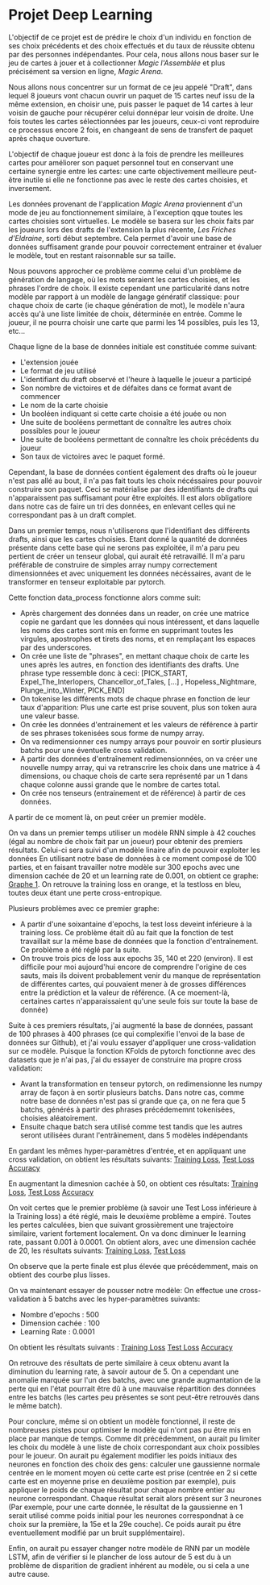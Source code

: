 # Projet Deep Learning

L'objectif de ce projet est de prédire le choix d'un individu en fonction de ses choix précédents et des choix effectués et du taux de réussite obtenu par des personnes 
indépendantes. Pour cela, nous allons nous baser sur le jeu de cartes à jouer et à collectionner *Magic l'Assemblée* et plus précisément sa version en ligne, *Magic Arena*. 

Nous allons nous concentrer sur un format de ce jeu appelé "Draft", dans lequel 8 joueurs vont chacun ouvrir un paquet de 15 cartes neuf issu de la même extension, en choisir une, puis passer le paquet de 14 
cartes à leur voisin de gauche pour récupérer celui donnépar leur voisin de droite. Une fois toutes les cartes sélectionnées par les joueurs, ceux-ci vont reproduire ce processus
encore 2 fois, en changeant de sens de transfert de paquet après chaque ouverture. 

L'objectif de chaque joueur est donc à la fois de prendre les meilleures cartes pour améliorer son paquet personnel tout en conservant une certaine synergie entre les cartes: une 
carte objectivement meilleure peut-être inutile si elle ne fonctionne pas avec le reste des cartes choisies, et inversement.

Les données provenant de l'application *Magic Arena* proviennent d'un mode de jeu au fonctionnement similaire, à l'exception qque toutes les cartes choisies sont virtuelles. Le 
modèle se basera sur les choix faits par les joueurs lors des drafts de l'extension la plus récente, *Les Friches d'Eldraine*, sorti début septembre. Cela permet d'avoir une base de 
données suffisament grande pour pouvoir correctement entrainer et évaluer le modèle, tout en restant raisonnable sur sa taille. 

Nous pouvons approcher ce problème comme celui d'un problème de génération de langage, où les mots seraient les cartes choisies, et les phrases l'ordre de choix.
Il existe cependant une particularité dans notre modèle par rapport à un modèle de langage génératif classique: pour chaque choix de carte (ie chaque génération de mot),
le modèle n'aura accès qu'à une liste limitée de choix, déterminée en entrée. Comme le joueur, il ne pourra choisir une carte que parmi les 14 possibles, puis les 13, etc...

Chaque ligne de la base de données initiale est constituée comme suivant:
- L'extension jouée
- Le format de jeu utilisé 
- L'identifiant du draft observé et l'heure à laquelle le joueur a participé
- Son nombre de victoires et de défaites dans ce format avant de commencer
- Le nom de la carte choisie
- Un booléen indiquant si cette carte choisie a été jouée ou non
- Une suite de booléens permettant de connaître les autres choix possibles pour le joueur 
- Une suite de booléens permettant de connaître les choix précédents du joueur
- Son taux de victoires avec le paquet formé.
  
Cependant, la base de données contient également des drafts où le joueur n'est pas allé au bout, il n'a pas fait touts les choix nécéssaires pour pouvoir construire son paquet. Ceci se matérialise par des identifiants de drafts qui n'apparaissent pas suffisamant pour être exploités. Il est alors obligatiore dans notre cas de faire un tri des données, en enlevant celles qui ne correspondant pas à un draft complet.

Dans un premier temps, nous n'utiliserons que l'identifiant des différents drafts, ainsi que les cartes choisies. Etant donné la quantité de données présente dans cette base qui ne serons pas exploitée, il m'a paru peu pertient de créer un tenseur global, qui aurait été retravaillé. Il m'a paru préférable de construire de simples array numpy correctement dimensionnées et avec uniquement les données nécéssaires, avant de le transformer en tenseur exploitable par pytorch.

Cette fonction data_process fonctionne alors comme suit:
- Après chargement des données dans un reader, on crée une matrice copie ne gardant que les données qui nous intéressent, et dans laquelle les noms des cartes sont mis en forme en supprimant toutes les virgules, apostrophes et tirets des noms, et en remplaçant les espaces par des underscores.
- On crée une liste de "phrases", en mettant chaque choix de carte les unes après les autres, en fonction des identifiants des drafts. Une phrase type ressemble donc à ceci: [PICK_START, Expel_The_Interlopers, Chancellor_of_Tales, [...] , Hopeless_Nightmare, Plunge_into_Winter, PICK_END]
- On tokenise les différents mots de chaque phrase en fonction de leur taux d'apparition: Plus une carte est prise souvent, plus son token aura une valeur basse.
- On crée les données d'entrainement et les valeurs de référence à partir de ses phrases tokenisées sous forme de numpy array.
- On va redimensionner ces numpy arrays pour pouvoir en sortir plusieurs batchs pour une éventuelle cross validation.
- A partir des données d'entraînement redimensionnées, on va créer une nouvelle numpy array, qui va retranscrire les choix dans une matrice à 4 dimensions, ou chaque chois de carte sera représenté par un 1 dans chaque colonne aussi grande que le nombre de cartes total.
- On crée nos tenseurs (entrainement et de référence) à partir de ces données.

A partir de ce moment là, on peut créer un premier modèle.

On va dans un premier temps utiliser un modèle RNN simple à 42 couches (égal au nombre de choix fait par un joueur) pour obtenir des premiers résultats. Celui-ci sera suivi d'un modèle linaire afin de pouvoir exploiter les données En utilisant notre base de données à ce moment composé de 100 parties, et en faisant travailler notre modèle sur 300 epochs avec une dimension cachée de 20 et un learning rate de 0.001, on obtient ce graphe: [Graphe 1](graphes/Loss_300_epochs_hidden_dim_20.png). On retrouve la training loss en orange, et la testloss en bleu, toutes deux étant une perte cross-entropique.

Plusieurs problèmes avec ce premier graphe:
- A partir d'une soixantaine d'epochs, la test loss deveint inférieure à la training loss. Ce problème était dû au fait que la fonction de test travaillait sur la même base de données que la fonction d'entraînement. Ce problème a été réglé par la suite.
- On trouve trois pics de loss aux epochs 35, 140 et 220 (environ). Il est difficile pour moi aujourd'hui encore de comprendre l'origine de ces sauts, mais ils doivent probablement venir du manque de représentation de différentes cartes, qui pouvaient mener à de grosses différences entre la prédiction et la valeur de référence. (A ce moement-là, certaines cartes n'apparaissaient qu'une seule fois sur toute la base de donnée)

Suite à ces premiers résultats, j'ai augmenté la base de données, passant de 100 phrases à 400 phrases (ce qui complexifie l'envoi de la base de données sur Github), et j'ai voulu essayer d'appliquer une cross-validation sur ce modèle. Puisque la fonction KFolds de pytorch fonctionne avec des datasets que je n'ai pas, j'ai du essayer de construire ma propre cross validation:
- Avant la transformation en tenseur pytorch, on redimensionne les numpy array de façon à en sortir plusieurs batchs. Dans notre cas, comme notre base de données n'est pas si grande que ça, on ne fera que 5 batchs, générés à partir des phrases précédememnt tokenisées, choisies aléatoirement.
- Ensuite chaque batch sera utilisé comme test tandis que les autres seront utilisées durant l'entrâinement, dans 5 modèles indépendants

En gardant les mêmes hyper-paramètres d'entrée, et en appliquant une cross validation, on obtient les résultats suivants: [Training Loss](graphes/Training_Loss_300_epochs_hidden_dim_20_cross_val.png), [Test Loss](graphes/Test_Loss_300_epochs_hidden_dim_20_cross_val.png)  [Accuracy](graphes/Test_Loss_300_epochs_hidden_dim_20_cross_val.png)

En augmentant la dimesnion cachée à 50, on obtient ces résultats: [Training Loss](graphes/Training_Loss_300_epochs_hidden_dim_50_cross_val.png), [Test Loss](graphes/Test_Loss_300_epochs_hidden_dim_50_cross_val.png) [Accuracy](graphes/Accuracy_300_epochs_hidden_dim_50_cross_val.png)

On voit certes que le premier problème (à savoir une Test Loss inférieure à la Training loss) a été réglé, mais le deuxième problème a empiré. Toutes les pertes calculées, bien  que suivant grossièrement une trajectoire similaire, varient fortement localement. On va donc diminuer le learning rate, passant 0.001 à 0.0001. On obtient alors, avec une dimension cachée de 20, les résultats suivants:
[Training Loss](graphes/Training_Loss_300_epochs_hidden_dim_20_lr_00001.png), [Test Loss](graphes/Test_Loss_300_epochs_hidden_dim_20_lr_00001.png)

On observe que la perte finale est plus élevée que précédemment, mais on obtient des courbe plus lisses.

On va maintenant essayer de pousser notre modèle: On effectue une cross-validation à 5 batchs avec les hyper-paramètres suivants:
- Nombre d'epochs : 500
- Dimension cachée : 100
- Learning Rate : 0.0001
  
On obtient les résultats suivants :  [Training Loss](graphes/Training_Loss_500_epochs_hidden_dim_100_lr_00001.png) [Test Loss](graphes/Test_Loss_500_epochs_hidden_dim_100_lr_00001.png) [Accuracy](graphes/Accuracy_500_epochs_hidden_dim_100_lr_00001.png)

On retrouve des résultats de perte similaire à ceux obtenu avant la diminution du learning rate, à savoir autour de 5. On a cependant une anomalie marquée sur l'un des batchs, avec une grande augmantation de la perte qui en l'état pourrait être dû à une mauvaise répartition des données entre les batchs (les cartes peu présentes se sont peut-être retrouvés dans le même batch).

Pour conclure, même si on obtient un modèle fonctionnel, il reste de nombreuses pistes pour optimiser le modèle qui n'ont pas pu être mis en place par manque de temps. Comme dit précédemment, on aurait pu limiter les choix du modèle à une liste de choix correspondant aux choix possibles pour le joueur.
On aurait pu également modifier les poids initiaux des neurones en fonction des choix des gens: calculer une gaussienne normale centrée en le moment moyen où cette carte est prise (centrée en 2 si cette carte est en moyenne prise en deuxième position par exemple), puis appliquer le poids de chaque résultat pour chaque nombre entier au neurone correspondant. Chaque résultat serait alors présent sur 3 neurones (Par exemple, pour une carte donnée, le résultat de la gaussienne en 1 serait utilisé comme poids initial pour les neurones correspondnat à ce choix sur la première, la 15e et la 29e couche). Ce poids aurait pu être eventuellement modifié par un bruit supplémentaire).

Enfin, on aurait pu essayer changer notre modèle de RNN par un modèle LSTM, afin de vérifier si le plancher de loss autour de 5 est du à un problème de disparition de gradient inhérent au modèle, ou si cela a une autre cause.


